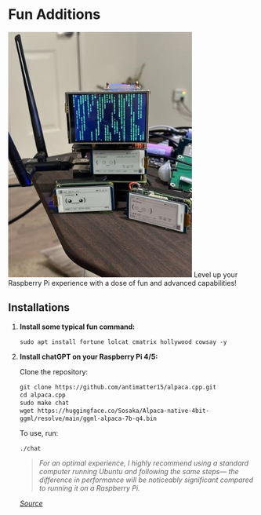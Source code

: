 # Fun Additions
![](images/GroupPhoto.jpeg)
Level up your Raspberry Pi experience with a dose of fun and advanced capabilities!
## **Installations**

1. **Install some typical fun command:**
    ```
   sudo apt install fortune lolcat cmatrix hollywood cowsay -y
   ```

2. **Install chatGPT on your Raspberry Pi 4/5:**<br />
   
   Clone the repository:
   ```
   git clone https://github.com/antimatter15/alpaca.cpp.git
   cd alpaca.cpp
   sudo make chat
   wget https://huggingface.co/Sosaka/Alpaca-native-4bit-ggml/resolve/main/ggml-alpaca-7b-q4.bin
   ```   
   To use, run:
   ```
   ./chat
   ```
    > *For an optimal experience, I highly recommend using a standard computer running Ubuntu and following the same steps— the difference in performance will be noticeably significant compared to running it on a Raspberry Pi.*
    
    _[Source](https://github.com/antimatter15/alpaca.cpp)_<br />
    <br />
